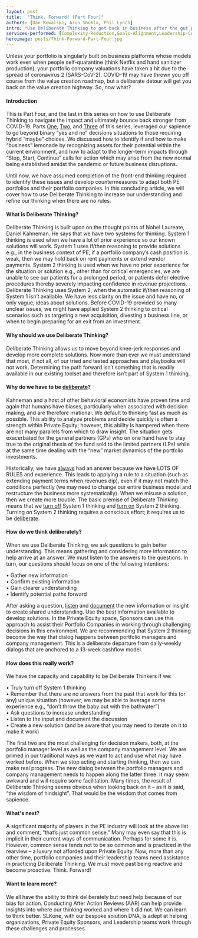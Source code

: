 ```yaml
---
layout: post
title:  "Think. Forward! (Part Four)"
authors: [Dan Kowalski, Arun Shukla, Phil Lynch]
intro: "Use Deliberate Thinking to get back in business after the gut punch of COVID-19 in the Private Equity world."
services-performed: [Complexity-Reduction,Goals-Alignment,Leadership-Coaching-and-Leadership-Facilitation,Organizational-Design-and-Alignment]
heroimage: posts/Think-Forward-Part-Four.jpg
---
```


Unless your portfolio is singularly built on business platforms whose models work even when people self-quarantine (think Netflix and hand sanitizer production), your portfolio company valuations have taken a hit due to the spread of coronavirus 2 (SARS-CoV-2). COVID-19 may have thrown you off course from the value creation roadmap, but a deliberate detour will get you back on the value creation highway. So, now what?

#### Introduction

This is Part Four, and the last in this series on how to use Deliberate Thinking to navigate the impact and ultimately bounce back stronger from COVID-19. Parts <a href="https://slkone.com/Think-Forward-Part-One/">One</a>, <a href="https://slkone.com/Think-Forward-Part-Two/">Two</a>, and <a href="https://slkone.com/Think-Forward-Part-Three/">Three</a> of this series, leveraged our sapience to go beyond binary “yes and no” decisions situations to those requiring hybrid “maybe” choices. We discussed how to identify if and how to make “business” lemonade by recognizing assets for their potential within the current environment, and how to adapt to the longer-term impacts through “Stop, Start, Continue” calls for action which may arise from the new normal being established amidst the pandemic or future business disruptions.

Until now, we have assumed completion of the front-end thinking required to identify these issues and develop countermeasures to adapt both PE portfolios and their portfolio companies. In this concluding article, we will cover how to use Deliberate Thinking to increase our understanding and refine our thinking when there are no rules.

#### What is Deliberate Thinking?

Deliberate Thinking is built upon on the thought points of Nobel Laureate, Daniel Kahneman. He says that we have two systems for thinking. System 1 thinking is used when we have a lot of prior experience so our known solutions will work. System 1 uses if/then reasoning to provide solutions e.g., in the business context of PE, if a portfolio company’s cash position is weak, then we may hold back on rent payments or extend vendor payments. System 2 thinking is used when we have no prior experience for the situation or solution e.g., other than for critical emergencies, we are unable to see our patients for a prolonged period, or patients defer elective procedures thereby severely impacting confidence in revenue projections. Deliberate Thinking uses System 2, when the automatic if/then reasoning of System 1 isn’t available. We have less clarity on the issue and have no, or only vague, ideas about solutions. Before COVID-19 provided so many unclear issues, we might have applied System 2 thinking to critical scenarios such as targeting a new acquisition, divesting a business line, or when to begin preparing for an exit from an investment.

#### Why should we use Deliberate Thinking?

Deliberate Thinking allows us to move beyond knee-jerk responses and develop more complete solutions. Now more than ever we must understand that most, if not all, of our tried and tested approaches and playbooks will not work. Determining the path forward isn’t something that is readily available in our existing toolset and therefore isn’t part of System 1 thinking. 

#### Why do we have to be <u>deliberate</u>?

Kahneman and a host of other behavioral economists have proven time and again that humans have biases, particularly when associated with decision making, and are therefore irrational. We default to thinking fast as much as possible. This ability to analyze problems and decide quickly is often a strength within Private Equity; however, this ability is hampered when there are not many parallels from which to draw insight. The situation gets exacerbated for the general partners (GPs) who on one hand have to stay true to the original thesis of the fund sold to the limited partners (LPs) while at the same time dealing with the “new” market dynamics of the portfolio investments. 

Historically, we have <u>always</u> had an answer because we have LOTS OF RULES and experience. This leads to applying a rule to a situation (such as extending payment terms when revenues dip), even if it may not match the conditions perfectly (we may need to change our entire business model and restructure the business more systematically). When we misuse a solution, then we create more trouble. The basic premise of Deliberate Thinking means that we <u>turn off</u> System 1 thinking and <u>turn on</u> System 2 thinking. Turning on System 2 thinking requires a conscious effort; it requires us to be <u>deliberate</u>.

#### How do we think deliberately?

When we use Deliberate Thinking, we ask questions to gain better understanding. This means gathering and considering more information to help arrive at an answer. We must listen to the answers to the questions. In turn, our questions should focus on one of the following intentions:

•	Gather new information<br>
•	Confirm existing information<br>
•	Gain clearer understanding<br>
•	Identify potential paths forward

After asking a question, <u>listen</u> and <u>document</u> the new information or insight to create shared understanding. Use the best information available to develop solutions. In the Private Equity space, Sponsors can use this approach to assist their Portfolio Companies in working through challenging decisions in this environment. We are recommending that System 2 thinking become the way that dialog happens between portfolio managers and company management. This is a deliberate departure from daily-weekly dialogs that are anchored to a 13-week cashflow model.  

#### How does this really work?

We have the capacity and capability to be Deliberate Thinkers if we:

•	Truly turn off System 1 thinking<br>
•	Remember that there are no answers from the past that work for this (or any) unique situation (however, we may be able to leverage some experience e.g., “don’t throw the baby out with the bathwater”)<br>
•	Ask questions to increase understanding<br>
•	Listen to the input and document the discussion<br>
•	Create a new solution (and be aware that you may need to iterate on it to make it work)

The first two are the most challenging for decision makers, both, at the portfolio manager level as well as the company management level. We are primed in our traditional ways as we want to act and use what may have worked before. When we stop acting and starting thinking, then we can make real progress. The new dialog between the portfolio managers and company management needs to happen along the latter three. It may seem awkward and will require some facilitation. Many times, the result of Deliberate Thinking seems obvious when looking back on it – as it is said, “the wisdom of hindsight”. That would be the wisdom that comes from sapience.

#### What's next?

A significant majority of players in the PE industry will look at the above list and comment, “that’s just common sense.” Many may even say that this is implicit in their current ways of communication. Perhaps for some it is. However, common sense tends not to be so common and is practiced in the rearview – a luxury not afforded upon Private Equity. Now, more than any other time, portfolio companies and their leadership teams need assistance in practicing Deliberate Thinking. We must move past being reactive and become proactive. Think. Forward! 

#### Want to learn more?

We all have the ability to think deliberately but need help because of our bias for action. Conducting After Action Reviews (AAR) can help provide insights into where our thinking worked and where it did not. We can learn to think better. SLKone, with our bespoke solution DNA, is adept at helping organizations, Private Equity Sponsors, and Leadership teams work through these challenges and processes.
